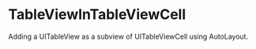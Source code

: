 TableViewInTableViewCell
========================

Adding a UITableView as a subview of UITableViewCell using AutoLayout.
